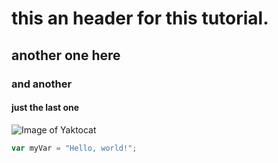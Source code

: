 # this an header for this tutorial.
## another one here
### and another 
#### just the last one

![Image of Yaktocat](https://octodex.github.com/images/yaktocat.png)

``` javascript
var myVar = "Hello, world!";
```
